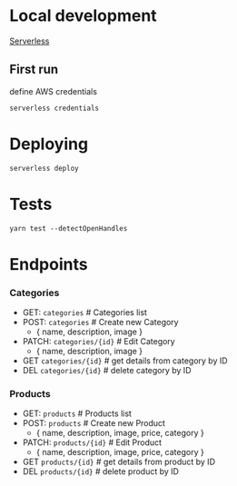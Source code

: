 # Local development

[Serverless](https://www.serverless.com/)

## First run

define AWS credentials

```shell
serverless credentials
```

# Deploying

```shell
serverless deploy
```

# Tests

```shell
yarn test --detectOpenHandles
```

# Endpoints

### Categories

- GET: `categories` # Categories list
- POST: `categories` # Create new Category
    - { name, description, image }
- PATCH: `categories/{id}` # Edit Category
    - { name, description, image }
- GET `categories/{id}` # get details from category by ID
- DEL `categories/{id}` # delete category by ID

### Products

- GET: `products` # Products list
- POST: `products` # Create new Product
    - { name, description, image, price, category }
- PATCH: `products/{id}` # Edit Product
    - { name, description, image, price, category }
- GET `products/{id}` # get details from product by ID
- DEL `products/{id}` # delete product by ID